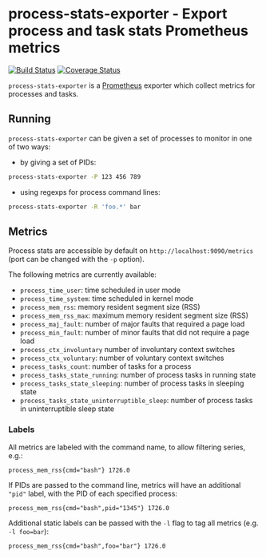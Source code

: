 # process-stats-exporter - Export process and task stats Prometheus metrics

[![Build Status](https://travis-ci.org/albertodonato/process-stats-exporter.svg?branch=master)](https://travis-ci.org/albertodonato/process-stats-exporter)
[![Coverage Status](https://codecov.io/gh/albertodonato/process-stats-exporter/branch/master/graph/badge.svg)](https://codecov.io/gh/albertodonato/process-stats-exporter)

`process-stats-exporter` is a [Prometheus](https://prometheus.io/) exporter
which collect metrics for processes and tasks.

## Running

`process-stats-exporter` can be given a set of processes to monitor in one of two ways:

* by giving a set of PIDs:

```bash
process-stats-exporter -P 123 456 789
```

* using regexps for process command lines:

```bash
process-stats-exporter -R 'foo.*' bar
```


## Metrics

Process stats are accessible by default on `http://localhost:9090/metrics`
(port can be changed with the `-p` option).

The following metrics are currently available:

* `process_time_user`: time scheduled in user mode
* `process_time_system`: time scheduled in kernel mode
* `process_mem_rss`: memory resident segment size (RSS)
* `process_mem_rss_max`: maximum memory resident segment size (RSS)
* `process_maj_fault`: number of major faults that required a page load
* `process_min_fault`: number of minor faults that did not require a page load
* `process_ctx_involuntary` number of involuntary context switches
* `process_ctx_voluntary`: number of voluntary context switches
* `process_tasks_count`: number of tasks for a process
* `process_tasks_state_running`: number of process tasks in running state
* `process_tasks_state_sleeping`: number of process tasks in sleeping state
* `process_tasks_state_uninterruptible_sleep`: number of process tasks in
  uninterruptible sleep state


### Labels

All metrics are labeled with the command name, to allow filtering series, e.g.:

```
process_mem_rss{cmd="bash"} 1726.0
```

If PIDs are passed to the command line, metrics will have an additional `"pid"`
label, with the PID of each specified process:

```
process_mem_rss{cmd="bash",pid="1345"} 1726.0
```

Additional static labels can be passed with the `-l` flag to tag all metrics (e.g. `-l foo=bar`):

```
process_mem_rss{cmd="bash",foo="bar"} 1726.0
```
